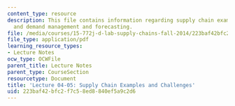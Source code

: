 ```yaml
---
content_type: resource
description: This file contains information regarding supply chain examples, challenges
  and demand management and forecasting.
file: /media/courses/15-772j-d-lab-supply-chains-fall-2014/223baf42bfc2f7c58ed8840ef5a9c2d6_MIT15_772JF14_Lec04-Lec05.pdf
file_type: application/pdf
learning_resource_types:
- Lecture Notes
ocw_type: OCWFile
parent_title: Lecture Notes
parent_type: CourseSection
resourcetype: Document
title: 'Lecture 04-05: Supply Chain Examples and Challenges'
uid: 223baf42-bfc2-f7c5-8ed8-840ef5a9c2d6
---
```

